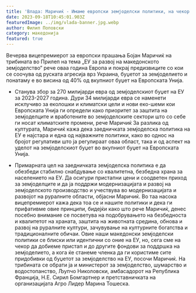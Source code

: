 ```yaml
---
title: 'Влада: Маричиќ - Имаме европски земјоделски политики, на чекор сме да добиеме други фондови од ЕУ за поддршка на аграрот - 15 СЕПТЕМВРИ 2023'
date: 2023-09-18T10:45:01.903Z
featuredImage: ../img/vlada-banner.jpg.webp
author: Филип Поповски
category: македонија
featured: true
---
```

Вечерва вицепремиерот за европски прашања Бојан Маричиќ на трибината во Прилеп на тема „ЕУ за развој на македонското земјоделство“ рече оваа година Европа и покрај предизвиците со кои се соочува од руската агресија врз Украина, буџетот за земјоделието и понатаму е во висина од 40% од вкупниот буџет на Европската Унија.
- Станува збор за 270 милијарди евра од земјоделскиот буџет на ЕУ за 2023-2027 година. Дури 34 милијарди евра се наменети исклучиво за еколошки и климатски цели и нови еко-шеми кои Европската Унија ги определи како приоритет за заштита на земјоделците и вработените во земјоделските сектори што со себе ги носат климатските промени, рече Маричиќ
За разлика од културата, Маричиќ кажа дека заедничката земјоделска политика на ЕУ е најстара и една од најважните политики, како во однос на бројот регулативи што ја регулираат оваа област, така и од аспект на уделот на земјоделскиот буџет во вкупниот буџет на Европската Унија.

- Примарната цел на заедничката земјоделска политика е да обезбеди стабилно снабдување со квалитетна, безбедна храна за населението на ЕУ. Да осигури пристапни цени и соодветен приход за земјоделците и да ја поддржи модернизацијата и развој на земјоделското производство и учествува во модернизацијата и развојот на руралните области, објасни Маричиќ.
Во таа насока вицепремиерот кажа дека тоа се и нашите политики и дека ги прифативме овие принципи, бидејќи како што рече Маричиќ, денес посебно внимание се посветува на подобрувањето на безбедноста и квалитетот на храната, заштита на животната средина, обнова и развој на руралните култури, зачувување на културните богатства и традиционалните обичаи.
Овие наши македонски земјоделски политики се блиски или идентични со оние на ЕУ, но, сега сме на чекор да добиеме пристап и до другите фондови за поддршка на земјоделието, а кога ќе станеме членка да ги користиме сите придобивки од буџетот за земјоделство на ЕУ, посочи Маричиќ.
На трибината се обрати ја и министерот за земјоделство, шумарство и водостопанство, Љупчо Николовски, амбасадорот на Република Франција, Н.Е. Сирил Бомгартнер и претставничката на организацијата Агро Лидер Марина Тошеска.
